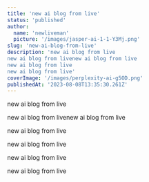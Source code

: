 ```yaml
---
title: 'new ai blog from live'
status: 'published'
author:
  name: 'newliveman'
  picture: '/images/jasper-ai-1-1-Y3Mj.png'
slug: 'new-ai-blog-from-live'
description: 'new ai blog from live
new ai blog from livenew ai blog from live
new ai blog from live
new ai blog from live'
coverImage: '/images/perplexity-ai-g5OD.png'
publishedAt: '2023-08-08T13:35:30.261Z'
---
```


new ai blog from live<br>

new ai blog from livenew ai blog from live<br>

new ai blog from live<br>

new ai blog from live<br>

new ai blog from live<br>

new ai blog from live

